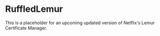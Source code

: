# RuffledLemur
This is a placeholder for an upcoming updated version of Netflix's Lemur Certificate Manager.
